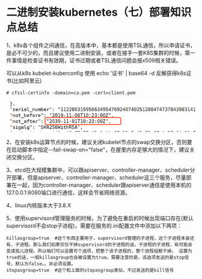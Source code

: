 # 二进制安装kubernetes（七）部署知识点总结

1、k8s各个组件之间通信，在高版本中，基本都是使用TSL通信，所以申请证书，是必不可少的，而且建议使用二进制安装，或者在接手一套K8S集群的时候，第一件事情是检查证书有效期，证书过期或者TSL通信问题会报x509相关错误。

可以从k8s kubelet-kuberconfig 使用 echo '证书' | base64 -d 反解获得k8s证书(比如阿里云)

```
# cfssl-certinfo -domain=ca.pem -cert=client.pem
```

![img](二进制安装kubernetes（七）部署知识点总结.assets/1034759-20191120110308446-345298667.png)

 

 

2、在安装k8s运算节点的时候，建议关闭kubelet节点的swap交换分区，否则要在启动脚本中指定--fail-swap-on="false"，在屋里内存足够大的情况下，建议关闭交换分区。

 

3、etcd在大规模集群中，可以跟apiserver、controller-manager、scheduler分开部署，但是apiserver、controller-manager、scheduler这三个服务，尽量部署在一起，因为controller-manager、scheduler跟apiserver通信是使用本机的127.0.0.1:8080端口进行通信，这样会节省网络资源。

 

4、linux内核版本大于3.8.X

 

5、使用supervisord管理服务的时候，为了避免在重启的时候出现端口存在(默认supervisord不会stop子进程)，需要在服务的.ini配置文件中添加以下两项：

```
killasgroup=true  #这个东西主要用于，supervisord管理的子进程，这个子进程本身还有，子进程。那么我们如果仅仅干掉supervisord的子进程的话，子进程的子进程，有可能会变成孤儿进程。所以咱们可以设置可个选项，把整个该子进程的，整个进程组都干掉。 设置为true的话，一般killasgroup也会被设置为true。需要注意的是，该选项发送的是stop信号，默认为false。。非必须设置。
stopasgroup=true  #这个和上面的stopasgroup类似，不过发送的是kill信号
```
